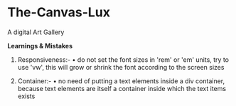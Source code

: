# The-Canvas-Lux
A digital Art Gallery


<strong>Learnings & Mistakes</strong>
1. Responsiveness:-
   • do not set the font sizes in 'rem' or 'em' units, try to use 'vw', this will grow or shrink the font according to the screen sizes

2. Container:-
   • no need of putting a text elements inside a div container, because text elements are itself a container inside which the text items exists

